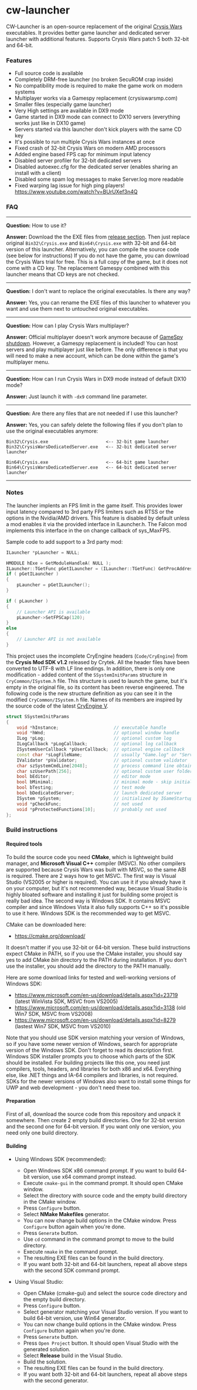# cw-launcher

CW-Launcher is an open-source replacement of the original [Crysis Wars](https://en.wikipedia.org/wiki/Crysis_Warhead#Crysis_Wars)
executables. It provides better game launcher and dedicated server launcher with additional features.
Supports Crysis Wars patch 5 both 32-bit and 64-bit.

### Features

- Full source code is available
- Completely DRM-free launcher (no broken SecuROM crap inside)
- No compatibility mode is required to make the game work on modern systems
- Multiplayer works via a Gamespy replacement (crysiswarsmp.com)
- Smaller files (especially game launcher)
- Very High settings are available in DX9 mode
- Game started in DX9 mode can connect to DX10 servers (everything works just like in DX10 game)
- Servers started via this launcher don't kick players with the same CD key
- It's possible to run multiple Crysis Wars instances at once
- Fixed crash of 32-bit Crysis Wars on modern AMD processors
- Added engine based FPS cap for minimum input latency
- Disabled server profiler for 32-bit dedicated servers
- Disabled autoexec.cfg for the dedicated server (enables sharing an install with a client)
- Disabled some spam log messages to make Server.log more readable
- Fixed warping lag issue for high ping players! https://www.youtube.com/watch?v=BUrUXef3n4Q

### FAQ

---

**Question:** How to use it?

**Answer:** Download the the EXE files from [release section](https://github.com/jedi95/c1-launcher/releases).
Then just replace original `Bin32\Crysis.exe` and `Bin64\Crysis.exe` with 32-bit and 64-bit version of this launcher.
Alternatively, you can compile the source code (see below for instructions)
If you do not have the game, you can download the Crysis Wars trial for free.
This is a full copy of the game, but it does not come with a CD key.
The replacement Gamespy combined with this launcher means that CD keys are not checked.

---

**Question:** I don't want to replace the original executables. Is there any way?

**Answer:** Yes, you can rename the EXE files of this launcher to whatever you want and use them next to untouched original
executables.

---

**Question:** How can I play Crysis Wars multiplayer?

**Answer:** Official multiplayer doesn't work anymore because of
[GameSpy shutdown](https://en.wikipedia.org/wiki/GameSpy#Shutdown). However, a Gamespy replacement is included!
You can host servers and play multiplayer just like before. The only difference is that you will need to make a new account,
which can be done within the game's multiplayer menu.

---

**Question:** How can I run Crysis Wars in DX9 mode instead of default DX10 mode?

**Answer:** Just launch it with `-dx9` command line parameter.

---

**Question:** Are there any files that are not needed if I use this launcher?

**Answer:** Yes, you can safely delete the following files if you don't plan to use the original executables anymore:
```
Bin32\Crysis.exe                      <-- 32-bit game launcher
Bin32\CrysisWarsDedicatedServer.exe   <-- 32-bit dedicated server launcher

Bin64\Crysis.exe                      <-- 64-bit game launcher
Bin64\CrysisWarsDedicatedServer.exe   <-- 64-bit dedicated server launcher
```

---

### Notes

The launcher implents an FPS limit in the game itself. This provides lower input latency compared to 3rd party FPS limiters
such as RTSS or the options in the Nvidia/AMD drivers. This feature is disabled by default unless a mod enables it via the
provided interface in ILauncher.h. The Falcon mod implements this interface in the on change callback of sys_MaxFPS.

Sample code to add support to a 3rd party mod:
```c++
ILauncher *pLauncher = NULL;

HMODULE hExe = GetModuleHandleA( NULL );
ILauncher::TGetFunc pGetILauncher = (ILauncher::TGetFunc) GetProcAddress( hExe, "GetILauncher" );
if ( pGetILauncher )
{
	pLauncher = pGetILauncher();
}

if ( pLauncher )
{
	// Launcher API is available
	pLauncher->SetFPSCap(120);
}
else
{
	// Launcher API is not available
}
```


This project uses the incomplete CryEngine headers (`Code/CryEngine`) from the **Crysis Mod SDK v1.2** released by Crytek. All
the header files have been converted to UTF-8 with LF line endings. In addition, there is only one modification - added content
of the `SSystemInitParams` structure in `CryCommon/ISystem.h` file. This structure is used to launch the game, but it's empty in
the original file, so its content has been reverse engineered. The following code is the new structure definition as you can see
it in the modified `CryCommon/ISystem.h` file. Names of its members are inspired by the source code of the latest
[CryEngine V](https://github.com/CRYTEK/CRYENGINE).

```c++
struct SSystemInitParams
{
	void *hInstance;                     // executable handle
	void *hWnd;                          // optional window handle
	ILog *pLog;                          // optional custom log
	ILogCallback *pLogCallback;          // optional log callback
	ISystemUserCallback *pUserCallback;  // optional engine callback
	const char *sLogFileName;            // usually "Game.log" or "Server.log"
	IValidator *pValidator;              // optional custom validator
	char szSystemCmdLine[2048];          // process command line obtained with GetCommandLineA
	char szUserPath[256];                // optional custom user folder in %USERPROFILE%\Documents
	bool bEditor;                        // editor mode
	bool bMinimal;                       // minimal mode - skip initialization of some subsystems
	bool bTesting;                       // test mode
	bool bDedicatedServer;               // launch dedicated server
	ISystem *pSystem;                    // initialized by IGameStartup::Init
	void *pCheckFunc;                    // not used
	void *pProtectedFunctions[10];       // probably not used
};
```

### Build instructions

#### Required tools

To build the source code you need **CMake**, which is lightweight build manager, and **Microsoft Visual C++** compiler (MSVC).
No other compilers are supported because Crysis Wars was built with MSVC, so the same ABI is required. There are 2 ways how to get
MSVC. The first way is Visual Studio (VS2005 or higher is required). You can use it if you already have it on your computer, but
it's not recommended way, because Visual Studio is highly bloated software and installing it just for building some project is
really bad idea. The second way is Windows SDK. It contains MSVC compiler and since Windows Vista it also fully supports C++ so
it's possible to use it here. Windows SDK is the recommended way to get MSVC.

CMake can be downloaded here:
* https://cmake.org/download/

It doesn't matter if you use 32-bit or 64-bit version. These build instructions expect CMake in PATH, so if you use the CMake
installer, you should say yes to add CMake *bin* directory to the PATH during installation. If you don't use the installer, you
should add the directory to the PATH manually.

Here are some download links for tested and well-working versions of Windows SDK:
* https://www.microsoft.com/en-us/download/details.aspx?id=23719 (latest WinVista SDK, MSVC from VS2005)
* https://www.microsoft.com/en-us/download/details.aspx?id=3138 (old Win7 SDK, MSVC from VS2008)
* https://www.microsoft.com/en-us/download/details.aspx?id=8279 (lastest Win7 SDK, MSVC from VS2010)

Note that you should use SDK version matching your version of Windows, so if you have some newer version of Windows, search for
appropriate version of the Windows SDK. Don't forget to read its description first. Windows SDK installer prompts you to choose
which parts of the SDK should be installed. For building projects like this one, you need just compilers, tools, headers, and
libraries for both x86 and x64. Everything else, like .NET things and IA-64 compilers and libraries, is not required. SDKs for
the newer versions of Windows also want to install some things for UWP and web development - you don't need these too.

#### Preparation

First of all, download the source code from this repository and unpack it somewhere. Then create 2 empty build directories. One
for 32-bit version and the second one for 64-bit version. If you want only one version, you need only one build directory.

#### Building

- Using Windows SDK (recommended):
    * Open Windows SDK x86 command prompt. If you want to build 64-bit version, use x64 command prompt instead.
    * Execute `cmake-gui` in the command prompt. It should open CMake window.
    * Select the directory with source code and the empty build directory in the CMake window.
    * Press `Configure` button.
    * Select **NMake Makefiles** generator.
    * You can now change build options in the CMake window. Press `Configure` button again when you're done.
    * Press `Generate` button.
    * Use `cd` command in the command prompt to move to the build directory.
    * Execute `nmake` in the command prompt.
    * The resulting EXE files can be found in the build directory.
    * If you want both 32-bit and 64-bit launchers, repeat all above steps with the second SDK command prompt.

- Using Visual Studio:
    * Open CMake (cmake-gui) and select the source code directory and the empty build directory.
    * Press `Configure` button.
    * Select generator matching your Visual Studio version. If you want to build 64-bit version, use Win64 generator.
    * You can now change build options in the CMake window. Press `Configure` button again when you're done.
    * Press `Generate` button.
    * Press `Open Project` button. It should open Visual Studio with the generated solution.
    * Select **Release** build in the Visual Studio.
    * Build the solution.
    * The resulting EXE files can be found in the build directory.
    * If you want both 32-bit and 64-bit launchers, repeat all above steps with the second generator.

